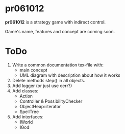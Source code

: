 pr061012
========

**pr061012** is a strategy game with indirect control.

Game's name, features and concept are coming soon.

ToDo
====

1. Write a common documentation tex-file with:
   * main concept
   * UML diagram with description about how it works
2. Delete methods step() in all objects.
3. Add logger (or just use cerr?)
4. Add classes:
   * Action
   * Controller & PossibilityChecker
   * ObjectHeap::iterator
   * SpellTree
5. Add interfaces:
   * IWorld
   * IGod